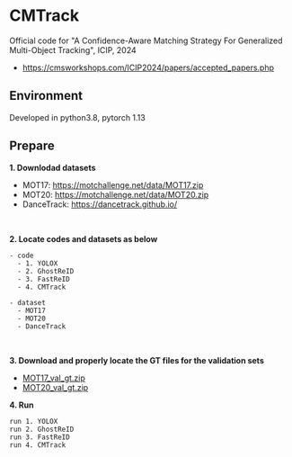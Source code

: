 # CMTrack
Official code for "A Confidence-Aware Matching Strategy For Generalized Multi-Object Tracking", ICIP, 2024
  - https://cmsworkshops.com/ICIP2024/papers/accepted_papers.php


## Environment
Developed in python3.8, pytorch 1.13


## Prepare
**1. Downlodad datasets**
  - MOT17: https://motchallenge.net/data/MOT17.zip
  - MOT20: https://motchallenge.net/data/MOT20.zip
  - DanceTrack: https://dancetrack.github.io/

<br />

**2. Locate codes and datasets as below**
```
- code
  - 1. YOLOX
  - 2. GhostReID
  - 3. FastReID
  - 4. CMTrack

- dataset
  - MOT17
  - MOT20
  - DanceTrack
```

<br />

**3. Download and properly locate the GT files for the validation sets**
  - [MOT17_val_gt.zip](https://drive.google.com/file/d/1HQvUHv_ng35GhFpFgHXWz-Y4dQlI1sAa/view?usp=drive_link)
  - [MOT20_val_gt.zip](https://drive.google.com/file/d/1b84UkQPKyNG0BHWBLO4eG3QCAXirBCLQ/view?usp=drive_link) 

**4. Run**
```
run 1. YOLOX
run 2. GhostReID
run 3. FastReID
run 4. CMTrack
```
